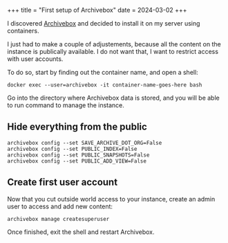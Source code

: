 +++
title = "First setup of Archivebox"
date = 2024-03-02
+++

I discovered [Archivebox](https://archivebox.io) and decided to install it on my server using containers.

I just had to make a couple of adjustements, because all the content on the instance is publically available. I do not want that, I want to restrict access with user accounts.

To do so, start by finding out the container name, and open a shell:

```shell
docker exec --user=archivebox -it container-name-goes-here bash
```

Go into the directory where Archivebox data is stored, and you will be able to run command to manage the instance.

## Hide everything from the public

```shell
archivebox config --set SAVE_ARCHIVE_DOT_ORG=False
archivebox config --set PUBLIC_INDEX=False
archivebox config --set PUBLIC_SNAPSHOTS=False
archivebox config --set PUBLIC_ADD_VIEW=False
```

## Create first user account

Now that you cut outside world access to your instance, create an admin user to access and add new content:

```shell
archivebox manage createsuperuser
```

Once finished, exit the shell and restart Archivebox.
